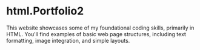 # html.Portfolio2
This website showcases some of my foundational coding skills, primarily in HTML.  You'll find examples of basic web page structures, including text formatting, image integration, and simple layouts.  
